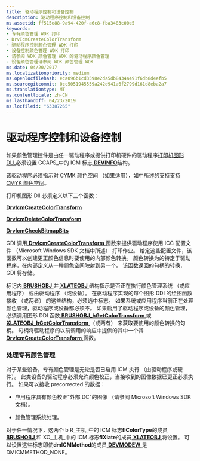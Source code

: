 ```yaml
---
title: 驱动程序控制和设备控制
description: 驱动程序控制和设备控制
ms.assetid: ff515e88-9a94-420f-a6c8-fba3483c00e5
keywords:
- 专有颜色管理 WDK 打印
- DrvIcmCreateColorTransform
- 驱动程序控制颜色管理 WDK 打印
- 设备控制颜色管理 WDK 打印
- 请参阅 WDK 颜色管理 WDK 的驱动程序颜色管理
- 设备颜色管理请参阅 WDK 颜色管理 WDK
ms.date: 04/20/2017
ms.localizationpriority: medium
ms.openlocfilehash: eca096b1cd3598e2da5db8434a491f6db8d4efb5
ms.sourcegitcommit: 0cc5051945559a242d941a6f2799d161d8eba2a7
ms.translationtype: MT
ms.contentlocale: zh-CN
ms.lasthandoff: 04/23/2019
ms.locfileid: "63387265"
---
```

# <a name="driver-control-and-device-control"></a>驱动程序控制和设备控制





如果颜色管理控件是由任一驱动程序或提供打印机硬件的驱动程序[打印机图形 DLL](printer-graphics-dll.md)必须设置 GCAPS\_中的 ICM 标志[ **DEVINFO**](https://msdn.microsoft.com/library/windows/hardware/ff552835)结构。

该驱动程序必须指示对 CYMK 颜色空间 （如果适用），如中所述的支持[支持 CMYK 颜色空间](supporting-cmyk-color-space.md)。

打印机图形 Dll 必须定义以下三个函数：

[**DrvIcmCreateColorTransform**](https://msdn.microsoft.com/library/windows/hardware/ff556239)

[**DrvIcmDeleteColorTransform**](https://msdn.microsoft.com/library/windows/hardware/ff556241)

[**DrvIcmCheckBitmapBits**](https://msdn.microsoft.com/library/windows/hardware/ff556238)

GDI 调用[ **DrvIcmCreateColorTransform** ](https://msdn.microsoft.com/library/windows/hardware/ff556239)函数来提供驱动程序使用 ICC 配置文件 （Microsoft Windows SDK 文档中所述） 打印作业。 给定这些配置文件，该函数可以创建更正颜色信息时要使用的内部颜色转换。 颜色转换为的特定于驱动程序，在内部定义从一种颜色空间映射到另一个。 该函数返回的句柄的转换，GDI 将存储。

标记内[ **BRUSHOBJ** ](https://msdn.microsoft.com/library/windows/hardware/ff538261)并[ **XLATEOBJ** ](https://msdn.microsoft.com/library/windows/hardware/ff570634)结构指示是否正在执行颜色管理系统 （或应用程序） 或由驱动程序 （或设备）。 在驱动程序实现的每个图形 DDI 的绘图函数接收 （或两者） 的这些结构，必须选中标志。 如果系统或应用程序当前正在处理颜色管理，驱动程序或设备都必须不。 如果启用了驱动程序或设备的颜色管理，必须调用图形 DDI 函数[ **BRUSHOBJ\_hGetColorTransform** ](https://msdn.microsoft.com/library/windows/hardware/ff538262)或[ **XLATEOBJ\_hGetColorTransform** ](https://msdn.microsoft.com/library/windows/hardware/ff570639) （或两者） 来获取要使用的颜色转换的句柄。 句柄将驱动程序的以前调用的响应中提供的其中一个其[ **DrvIcmCreateColorTransform** ](https://msdn.microsoft.com/library/windows/hardware/ff556239)函数。

### <a name="handling-proprietary-color-management"></a>处理专有颜色管理

对于某些设备，专有颜色管理是无论是否已启用 ICM 执行 （由驱动程序或硬件）。 此类设备的驱动程序必须允许颜色校正，当接收到的图像数据已更正必须执行。 如果可以接收 precorrected 的数据：

-   应用程序具有颜色校正"外部 DC"的图像 （请参阅 Microsoft Windows SDK 文档）。

-   颜色管理系统处理。

对于任一情况下，这两个 b R\_主机\_中的 ICM 标志**flColorType**的成员[ **BRUSHOBJ** ](https://msdn.microsoft.com/library/windows/hardware/ff538261)和 XO\_主机\_中的 ICM 标志**flXlate**的成员[ **XLATEOBJ** ](https://msdn.microsoft.com/library/windows/hardware/ff570634)将设置。 可以设置这些标志即使**dmICMMethod**的成员[ **DEVMODEW** ](https://msdn.microsoft.com/library/windows/hardware/ff552837)是 DMICMMETHOD\_NONE。

 

 




